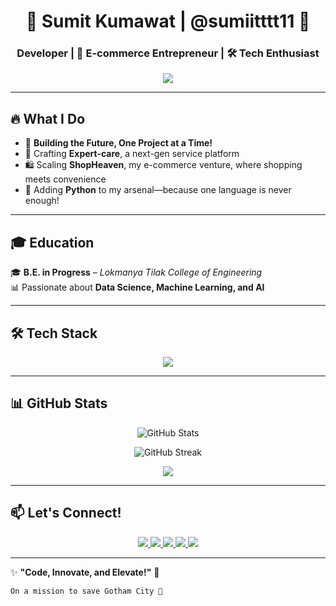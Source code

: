 <h1 align="center">🌟 Sumit Kumawat | @sumiitttt11 🚀</h1>
<h3 align="center">Developer | 🛒 E-commerce Entrepreneur | 🛠️ Tech Enthusiast</h3>

<p align="center">
  <img src="https://readme-typing-svg.herokuapp.com?font=Fira+Code&size=20&pause=1000&color=F7F7F7&background=000000&center=true&vCenter=true&width=450&lines=Data+Science+Enthusiast;Full+Stack+Developer;E-commerce+Entrepreneur;Android+Modding+Explorer" />
</p>

---

## 🔥 What I Do  
- 🚀 **Building the Future, One Project at a Time!**
- 🔧 Crafting **Expert-care**, a next-gen service platform  
- 🛍️ Scaling **ShopHeaven**, my e-commerce venture, where shopping meets convenience  
- 🐍 Adding **Python** to my arsenal—because one language is never enough!  

---

## 🎓 Education  
🎓 **B.E. in Progress** – *Lokmanya Tilak College of Engineering*  
📊 Passionate about **Data Science, Machine Learning, and AI**  

---

## 🛠️ Tech Stack  

<p align="center">
  <img src="https://skillicons.dev/icons?i=js,ts,py,nodejs,react,mongodb,firebase,git,github" />
</p>

---

## 📊 GitHub Stats  

<p align="center">
  <img src="https://github-readme-stats.vercel.app/api?username=sumiitttt11&show_icons=true&theme=tokyonight" alt="GitHub Stats" />
</p>

<p align="center">
  <img src="https://github-readme-streak-stats.herokuapp.com/?user=sumiitttt11&theme=tokyonight" alt="GitHub Streak" />
</p>

<p align="center">
  <img src="https://github-profile-summary-cards.vercel.app/api/cards/profile-details?username=sumiitttt11&theme=tokyonight" />
</p>

---

## 📫 Let's Connect!  

<p align="center">
  <a href="https://github.com/sumiitttt11">
    <img src="https://img.shields.io/badge/GitHub-000?style=for-the-badge&logo=github&logoColor=white" />
  </a>
  <a href="https://linkedin.com/in/sumiitttt11">
    <img src="https://img.shields.io/badge/LinkedIn-0077B5?style=for-the-badge&logo=linkedin&logoColor=white" />
  </a>
  <a href="mailto:kumawatsumit984@gmail.com">
    <img src="https://img.shields.io/badge/Email-D14836?style=for-the-badge&logo=gmail&logoColor=white" />
  </a>
  <a href="https://www.instagram.com/sumiiitt.af">
    <img src="https://img.shields.io/badge/Instagram-E4405F?style=for-the-badge&logo=instagram&logoColor=white" />
  </a>
  <a href="https://twitter.com/sumiitttt11">
    <img src="https://img.shields.io/badge/Twitter-1DA1F2?style=for-the-badge&logo=twitter&logoColor=white" />
  </a>
</p>

---

✨ **"Code, Innovate, and Elevate!"** 🚀  

```md
On a mission to save Gotham City 🦇
